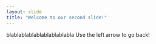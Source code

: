 ```yaml
---
layout: slide
title: "Welcome to our second slide!"
---
```

blablablablablablablablabla
Use the left arrow to go back!
